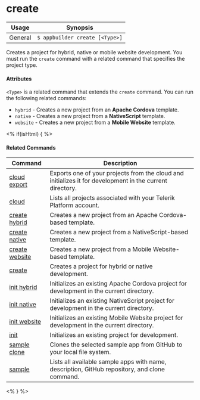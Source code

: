create
==========

Usage | Synopsis
------|-------
General | `$ appbuilder create [<Type>]`

Creates a project for hybrid, native or mobile website development. You must run the `create` command with a related command that specifies the project type.

#### Attributes
`<Type>` is a related command that extends the `create` command. You can run the following related commands:
* `hybrid` - Creates a new project from an **Apache Cordova** template.
* `native` - Creates a new project from a **NativeScript** template.
* `website` - Creates a new project from a **Mobile Website** template.

<% if(isHtml) { %> 
#### Related Commands

Command | Description
----------|----------
[cloud export](cloud-export.html) | Exports one of your projects from the cloud and initializes it for development in the current directory.
[cloud](cloud.html) | Lists all projects associated with your Telerik Platform account.
[create hybrid](create-hybrid.html) | Creates a new project from an Apache Cordova-based template.
[create native](create-native.html) | Creates a new project from a NativeScript-based template.
[create website](create-website.html) | Creates a new project from a Mobile Website-based template.
[create](create.html) | Creates a project for hybrid or native development.
[init hybrid](init-hybrid.html) | Initializes an existing Apache Cordova project for development in the current directory.
[init native](init-native.html) | Initializes an existing NativeScript project for development in the current directory.
[init website](init-website.html) | Initializes an existing Mobile Website project for development in the current directory.
[init](init.html) | Initializes an existing project for development.
[sample clone](sample-clone.html) | Clones the selected sample app from GitHub to your local file system.
[sample](sample.html) | Lists all available sample apps with name, description, GitHub repository, and clone command.
<% } %>